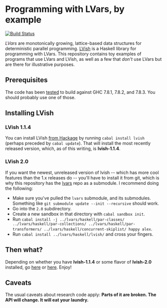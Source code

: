 # Programming with LVars, by example

[![Build Status](https://travis-ci.org/lkuper/lvar-examples.png?branch=master)](https://travis-ci.org/lkuper/lvar-examples)

_LVars_ are monotonically growing, lattice-based data structures for
deterministic parallel programming.
[LVish](http://hackage.haskell.org/package/lvish) is a Haskell library
for programming with LVars.  This repository contains toy examples of
programs that use LVars and LVish, as well as a few that _don't_ use
LVars but are there for illustrative purposes.

## Prerequisites

The code has been [tested](https://travis-ci.org/lkuper/lvar-examples)
to build against GHC 7.8.1, 7.8.2, and 7.8.3.  You should probably use
one of those.

## Installing LVish

### LVish 1.1.4

You can install LVish
[from Hackage](http://hackage.haskell.org/package/lvish) by running
`cabal install lvish` (perhaps preceded by `cabal update`).  That will
install the most recently released version, which, as of this writing,
is **lvish-1.1.4**.

### LVish 2.0

If you want the newest, unreleased version of lvish -- which has more
cool features than the 1.x releases do -- you'll have to install it
from git, which is why this repository has the
[lvars](https://github.com/iu-parfunc/lvars/) repo as a submodule.  I
recommend doing the following:

  * Make sure you've pulled the `lvars` submodule, and its submodules.  Something like `git submodule update --init --recursive` should work.
  * Go into the `2.0` subdirectory.
  * Create a new sandbox in that directory with `cabal sandbox init`.
  * Run `cabal install -j ../lvars/haskell/par-classes/ ../lvars/haskell/par-collections/ ../lvars/haskell/par-transformers/ ../lvars/haskell/concurrent-skiplist/ happy alex`.
  * Run `cabal install ../lvars/haskell/lvish/` and cross your fingers.

## Then what?

Depending on whether you have **lvish-1.1.4** or some flavor of
**lvish-2.0** installed, go
[here](https://github.com/lkuper/lvar-examples/tree/master/1.1.4) or
[here](https://github.com/lkuper/lvar-examples/tree/master/2.0).
Enjoy!

## Caveats

The usual caveats about research code apply: **Parts of it are broken.
The API will change.  It will eat your laundry.**
